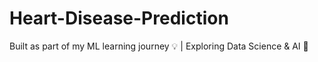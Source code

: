 # Heart-Disease-Prediction
Built as part of my ML learning journey 💡 | Exploring Data Science &amp; AI 🚀
